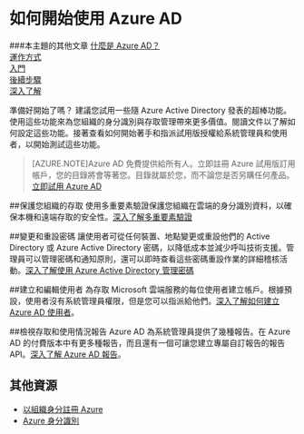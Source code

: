 <properties
	pageTitle="如何開始使用 Azure AD"
	description="說明如何註冊 Azure 以及嘗試使用 Azure AD 的第一個步驟。"
	services="active-directory"
	documentationCenter=""
	authors="curtand"
	manager="terrylan"
	editor=""/>

<tags
	ms.service="active-directory"
	ms.workload="identity"
	ms.tgt_pltfrm="na"
	ms.devlang="na"
	ms.topic="hero-article"
	ms.date="06/02/2015"
	ms.author="curtand"/>

# 如何開始使用 Azure AD

###本主題的其他文章
[什麼是 Azure AD？](active-directory-whatis.md)<br> [運作方式](active-directory-works.md)<br> [入門](active-directory-get-started.md)<br> [後續步驟](active-directory-next-steps.md)<br> [深入了解](active-directory-learn-map.md)


準備好開始了嗎？ 建議您試用一些隨 Azure Active Directory 發表的超棒功能。使用這些功能來為您組織的身分識別與存取管理帶來更多價值。閱讀文件以了解如何設定這些功能。接著查看如何開始著手和指派試用版授權給系統管理員和使用者，以開始測試這些功能。


> [AZURE.NOTE]Azure AD 免費提供給所有人。立即註冊 Azure 試用版訂用帳戶，您的目錄將會等著您。目錄就屬於您，而不論您是否另購任何產品。[立即試用 Azure AD](http://azure.microsoft.com/trial/get-started-active-directory/)

##保護您組織的存取
使用多重要素驗證保護您組織在雲端的身分識別資料，以確保本機和遠端存取的安全性。[深入了解多重要素驗證](../multi-factor-authentication.md)

##變更和重設密碼
讓使用者可從任何裝置、地點變更或重設他們的 Active Directory 或 Azure Active Directory 密碼，以降低成本並減少呼叫技術支援。管理員可以管理密碼和通知原則，還可以即時查看這些密碼重設作業的詳細稽核活動。[深入了解使用 Azure Active Directory 管理密碼](active-directory-manage-passwords.md)

##建立和編輯使用者
為存取 Microsoft 雲端服務的每位使用者建立帳戶。根據預設，使用者沒有系統管理員權限，但是您可以指派給他們。[深入了解如何建立 Azure AD 使用者](active-directory-create-users.md)。

##檢視存取和使用情況報告
Azure AD 為系統管理員提供了幾種報告。在 Azure AD 的付費版本中有更多種報告，而且還有一個可讓您建立專屬自訂報告的報告 API。[深入了解 Azure AD 報告](active-directory-view-access-usage-reports.md)。

## 其他資源

* [以組織身分註冊 Azure](sign-up-organization.md)
* [Azure 身分識別](fundamentals-identity.md)
 

<!---HONumber=58-->